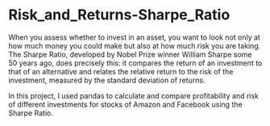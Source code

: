 # Risk_and_Returns-Sharpe_Ratio
When you assess whether to invest in an asset, you want to look not only at how much money you could make but also at how much risk
you are taking. The Sharpe Ratio, developed by Nobel Prize winner William Sharpe some 50 years ago, does precisely this: 
it compares the return of an investment to that of an alternative and relates the relative return to the risk of the investment, 
measured by the standard deviation of returns.

In this project, I used pandas to calculate and compare profitability and risk of different investments for stocks of Amazon and Facebook using the Sharpe Ratio.
